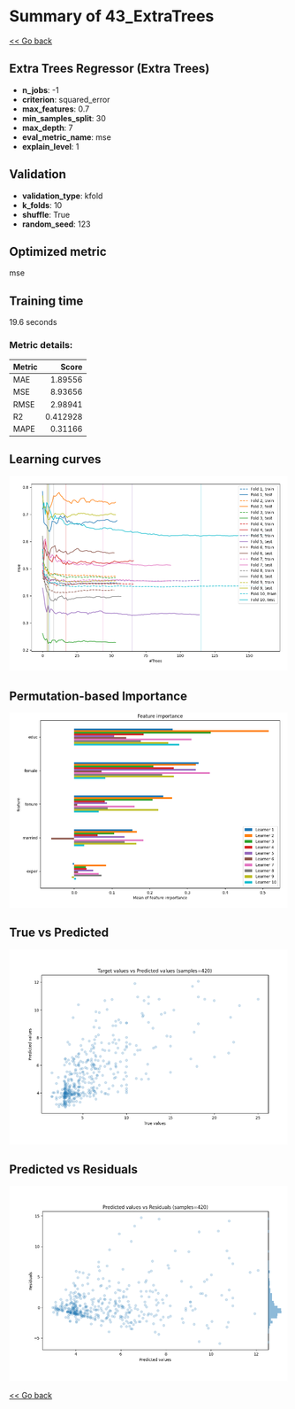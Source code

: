 # Summary of 43_ExtraTrees

[<< Go back](../README.md)


## Extra Trees Regressor (Extra Trees)
- **n_jobs**: -1
- **criterion**: squared_error
- **max_features**: 0.7
- **min_samples_split**: 30
- **max_depth**: 7
- **eval_metric_name**: mse
- **explain_level**: 1

## Validation
 - **validation_type**: kfold
 - **k_folds**: 10
 - **shuffle**: True
 - **random_seed**: 123

## Optimized metric
mse

## Training time

19.6 seconds

### Metric details:
| Metric   |    Score |
|:---------|---------:|
| MAE      | 1.89556  |
| MSE      | 8.93656  |
| RMSE     | 2.98941  |
| R2       | 0.412928 |
| MAPE     | 0.31166  |



## Learning curves
![Learning curves](learning_curves.png)

## Permutation-based Importance
![Permutation-based Importance](permutation_importance.png)
## True vs Predicted

![True vs Predicted](true_vs_predicted.png)


## Predicted vs Residuals

![Predicted vs Residuals](predicted_vs_residuals.png)



[<< Go back](../README.md)
